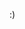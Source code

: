 :)

<!---
mroelsgaard/mroelsgaard is a ✨ special ✨ repository because its `README.md` (this file) appears on your GitHub profile.
You can click the Preview link to take a look at your changes.
--->


<!--stats-->
<!-- playing with github API in julia & python...-->


<!--stats-end-->
